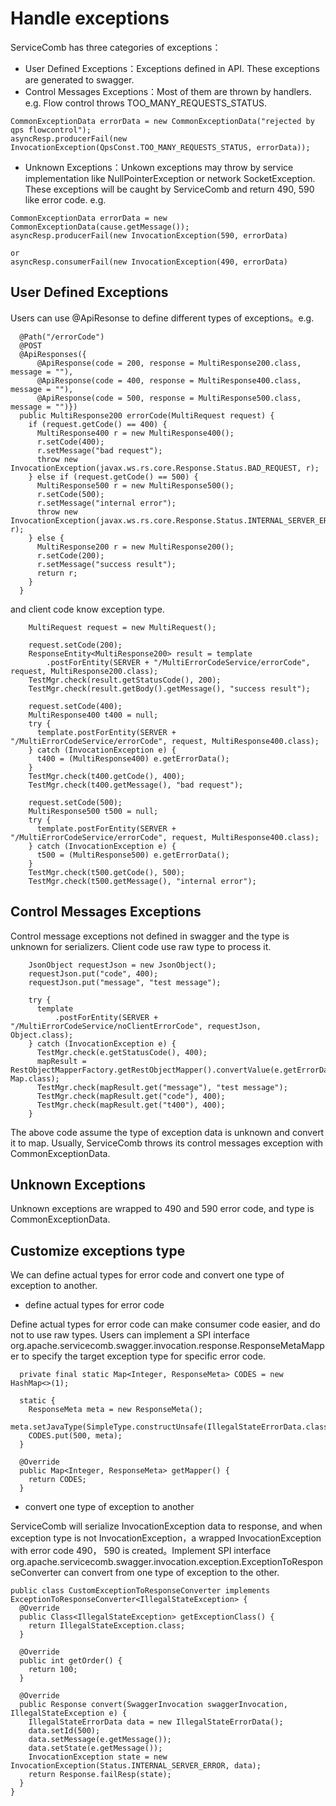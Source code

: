 # Handle exceptions

ServiceComb has three categories of exceptions：
* User Defined Exceptions：Exceptions defined in API. These exceptions are generated to swagger.
* Control Messages Exceptions：Most of them are thrown by handlers. e.g. Flow control throws TOO_MANY_REQUESTS_STATUS.

```
CommonExceptionData errorData = new CommonExceptionData("rejected by qps flowcontrol");
asyncResp.producerFail(new InvocationException(QpsConst.TOO_MANY_REQUESTS_STATUS, errorData));
```

* Unknown Exceptions：Unkown exceptions may throw by service implementation like NullPointerException or network SocketException. These exceptions will be caught by ServiceComb and return 490, 590 like error code. e.g. 

```
CommonExceptionData errorData = new CommonExceptionData(cause.getMessage());
asyncResp.producerFail(new InvocationException(590, errorData)

or
asyncResp.consumerFail(new InvocationException(490, errorData)
```


## User Defined Exceptions

Users can use @ApiResonse to define different types of exceptions。e.g.

```
  @Path("/errorCode")
  @POST
  @ApiResponses({
      @ApiResponse(code = 200, response = MultiResponse200.class, message = ""),
      @ApiResponse(code = 400, response = MultiResponse400.class, message = ""),
      @ApiResponse(code = 500, response = MultiResponse500.class, message = "")})
  public MultiResponse200 errorCode(MultiRequest request) {
    if (request.getCode() == 400) {
      MultiResponse400 r = new MultiResponse400();
      r.setCode(400);
      r.setMessage("bad request");
      throw new InvocationException(javax.ws.rs.core.Response.Status.BAD_REQUEST, r);
    } else if (request.getCode() == 500) {
      MultiResponse500 r = new MultiResponse500();
      r.setCode(500);
      r.setMessage("internal error");
      throw new InvocationException(javax.ws.rs.core.Response.Status.INTERNAL_SERVER_ERROR, r);
    } else {
      MultiResponse200 r = new MultiResponse200();
      r.setCode(200);
      r.setMessage("success result");
      return r;
    }
  }
```

and client code know exception type. 

```
    MultiRequest request = new MultiRequest();

    request.setCode(200);
    ResponseEntity<MultiResponse200> result = template
        .postForEntity(SERVER + "/MultiErrorCodeService/errorCode", request, MultiResponse200.class);
    TestMgr.check(result.getStatusCode(), 200);
    TestMgr.check(result.getBody().getMessage(), "success result");

    request.setCode(400);
    MultiResponse400 t400 = null;
    try {
      template.postForEntity(SERVER + "/MultiErrorCodeService/errorCode", request, MultiResponse400.class);
    } catch (InvocationException e) {
      t400 = (MultiResponse400) e.getErrorData();
    }
    TestMgr.check(t400.getCode(), 400);
    TestMgr.check(t400.getMessage(), "bad request");

    request.setCode(500);
    MultiResponse500 t500 = null;
    try {
      template.postForEntity(SERVER + "/MultiErrorCodeService/errorCode", request, MultiResponse400.class);
    } catch (InvocationException e) {
      t500 = (MultiResponse500) e.getErrorData();
    }
    TestMgr.check(t500.getCode(), 500);
    TestMgr.check(t500.getMessage(), "internal error");
```

## Control Messages Exceptions

Control message exceptions not defined in swagger and the type is unknown for serializers. Client code use raw type to process it.

```
    JsonObject requestJson = new JsonObject();
    requestJson.put("code", 400);
    requestJson.put("message", "test message");

    try {
      template
          .postForEntity(SERVER + "/MultiErrorCodeService/noClientErrorCode", requestJson, Object.class);
    } catch (InvocationException e) {
      TestMgr.check(e.getStatusCode(), 400);
      mapResult = RestObjectMapperFactory.getRestObjectMapper().convertValue(e.getErrorData(), Map.class);
      TestMgr.check(mapResult.get("message"), "test message");
      TestMgr.check(mapResult.get("code"), 400);
      TestMgr.check(mapResult.get("t400"), 400);
    }
```

The above code assume the type of exception data is unknown and convert it to map. Usually, ServiceComb throws its control messages exception with CommonExceptionData.

## Unknown Exceptions

Unknown exceptions are wrapped to 490 and 590 error code, and type is CommonExceptionData.

## Customize exceptions type

We can define actual types for error code and convert one type of exception to another. 

* define actual types for error code

Define actual types for error code can make consumer code easier, and do not to use raw types. Users can implement a SPI interface org.apache.servicecomb.swagger.invocation.response.ResponseMetaMapper to specify the target exception type for specific error code. 
```
  private final static Map<Integer, ResponseMeta> CODES = new HashMap<>(1);

  static {
    ResponseMeta meta = new ResponseMeta();
    meta.setJavaType(SimpleType.constructUnsafe(IllegalStateErrorData.class));
    CODES.put(500, meta);
  }
  
  @Override
  public Map<Integer, ResponseMeta> getMapper() {
    return CODES;
  }
```

* convert one type of exception to another

ServiceComb will serialize InvocationException data to response, and when exception type is not InvocationException，a wrapped InvocationException with error code 490， 590 is created。Implement SPI interface org.apache.servicecomb.swagger.invocation.exception.ExceptionToResponseConverter can convert from one type of exception to the other.

```
public class CustomExceptionToResponseConverter implements ExceptionToResponseConverter<IllegalStateException> {
  @Override
  public Class<IllegalStateException> getExceptionClass() {
    return IllegalStateException.class;
  }

  @Override
  public int getOrder() {
    return 100;
  }

  @Override
  public Response convert(SwaggerInvocation swaggerInvocation, IllegalStateException e) {
    IllegalStateErrorData data = new IllegalStateErrorData();
    data.setId(500);
    data.setMessage(e.getMessage());
    data.setState(e.getMessage());
    InvocationException state = new InvocationException(Status.INTERNAL_SERVER_ERROR, data);
    return Response.failResp(state);
  }
}

```
